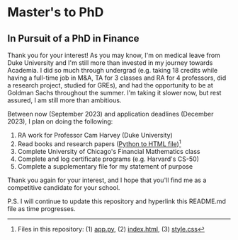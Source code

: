 # Master's to PhD
## In Pursuit of a PhD in Finance
Thank you for your interest! As you may know, I'm on medical leave from Duke University and I'm still more than invested in my journey towards Academia. I did so much through undergrad (e.g. taking 18 credits while having a full-time job in M&A, TA for 3 classes and RA for 4 professors, did a research project, studied for GREs), and had the opportunity to be at Goldman Sachs throughout the summer. I'm taking it slower now, but rest assured, I am still more than ambitious.

Between now (September 2023) and application deadlines (December 2023), I plan on doing the following:

1. RA work for Professor Cam Harvey (Duke University)
2. Read books and research papers ([Python to HTML file](http://127.0.0.1:5000/))[^1]
4. Complete University of Chicago's Financial Mathematics class
5. Complete and log certificate programs (e.g. Harvard's CS-50)
6. Complete a supplementary file for my statement of purpose

Thank you again for your interest, and I hope that you'll find me as a competitive candidate for your school.

P.S. I will continue to update this repository and hyperlink this README.md file as time progresses.
[^1]: Files in this repository: (1) [app.py](app.py), (2) [index.html](index.html), (3) [style.css](style.css)
